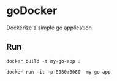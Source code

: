 # goDocker
Dockerize a simple go application

## Run
`docker build -t my-go-app .`

`docker run -it -p 8080:8080  my-go-app`
